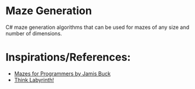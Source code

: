 # Maze Generation

C# maze generation algorithms that can be used for mazes of any size and number of dimensions.

Inspirations/References:<br/>
=============================
* [Mazes for Programmers by Jamis Buck](https://www.amazon.com/dp/1680500554/ref=cm_sw_em_r_mt_dp_U_zOktEbT4T3MMM)
* [Think Labyrinth!](http://www.astrolog.org/labyrnth/algrithm.htm)

